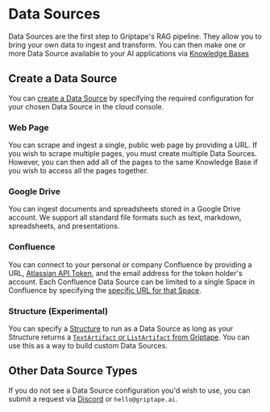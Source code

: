 # Data Sources

Data Sources are the first step to Griptape's RAG pipeline. They allow you to bring your own data to ingest and transform. You can then make one or more Data Source available to your AI applications via [Knowledge Bases](../knowledge-bases/create-knowledge-base.md)

## Create a Data Source

You can [create a Data Source](https://cloud.griptape.ai/data-sources/create) by specifying the required configuration for your chosen Data Source in the cloud console.

### Web Page

You can scrape and ingest a single, public web page by providing a URL. If you wish to scrape multiple pages, you must create multiple Data Sources. However, you can then add all of the pages to the same Knowledge Base if you wish to access all the pages together.

### Google Drive

You can ingest documents and spreadsheets stored in a Google Drive account. We support all standard file formats such as text, markdown, spreadsheets, and presentations.

### Confluence

You can connect to your personal or company Confluence by providing a URL, [Atlassian API Token](https://id.atlassian.com/manage-profile/security/api-tokens), and the email address for the token holder's account. Each Confluence Data Source can be limited to a single Space in Confluence by specifying the [specific URL for that Space](https://support.atlassian.com/confluence-cloud/docs/use-spaces-to-organize-your-work/).

### Structure (Experimental)

You can specify a [Structure](../structures/create-structure.md) to run as a Data Source as long as your Structure returns a [`TextArtifact` or `ListArtifact` from Griptape](../../griptape-framework/data/artifacts.md). You can use this as a way to build custom Data Sources.

## Other Data Source Types

If you do not see a Data Source configuration you'd wish to use, you can submit a request via [Discord](https://discord.gg/gnWRz88eym) or `hello@griptape.ai`.
